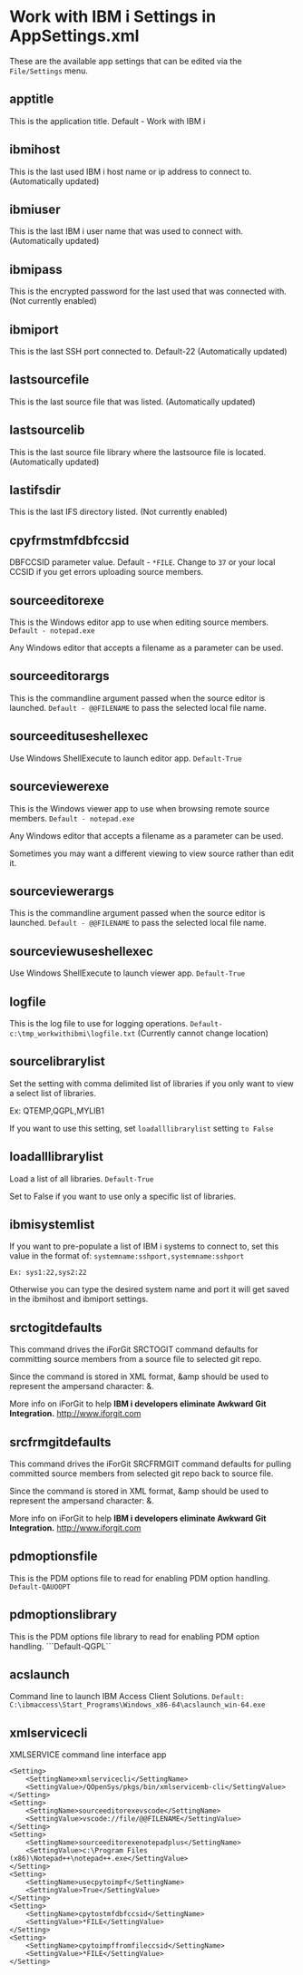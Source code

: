 # Work with IBM i Settings in AppSettings.xml
These are the available app settings that can be edited via the ```File/Settings``` menu.

## apptitle
This is the application title. Default - Work with IBM i

## ibmihost
This is the last used IBM i host name or ip address to connect to. (Automatically updated)

## ibmiuser
This is the last IBM i user name that was used to connect with. (Automatically updated)

## ibmipass
This is the encrypted password for the last used that was connected with. (Not currently enabled)

## ibmiport 
This is the last SSH port connected to. Default-22 (Automatically updated)

## lastsourcefile
This is the last source file that was listed. (Automatically updated)

## lastsourcelib
This is the last source file library where the lastsource file is located. (Automatically updated)

## lastifsdir 
This is the last IFS directory listed. (Not currently enabled)

## cpyfrmstmfdbfccsid
DBFCCSID parameter value. Default - ```*FILE```. Change to ```37``` or your local CCSID if you get errors uploading source members.

## sourceeditorexe
This is the Windows editor app to use when editing source members. ```Default - notepad.exe```

Any Windows editor that accepts a filename as a parameter can be used.

## sourceeditorargs
This is the commandline argument passed when the source editor is launched. ```Default - @@FILENAME``` to pass the selected local file name.

## sourceedituseshellexec
Use Windows ShellExecute to launch editor app. ```Default-True```

## sourceviewerexe
This is the Windows viewer app to use when browsing remote source members. ```Default - notepad.exe```

Any Windows editor that accepts a filename as a parameter can be used.

Sometimes you may want a different viewing to view source rather than edit it.

## sourceviewerargs
This is the commandline argument passed when the source editor is launched. ```Default - @@FILENAME``` to pass the selected local file name.

## sourceviewuseshellexec
Use Windows ShellExecute to launch viewer app. ```Default-True```

## logfile
This is the log file to use for logging operations. ```Default-c:\tmp_workwithibmi\logfile.txt``` (Currently cannot change location)

## sourcelibrarylist
Set the setting with comma delimited list of libraries if you only want to view a select list of libraries.

Ex: QTEMP,QGPL,MYLIB1

If you want to use this setting, set ```loadalllibrarylist``` setting ```to False```

## loadalllibrarylist
Load a list of all libraries. ```Default-True```

Set to False if you want to use only a specific list of libraries.

## ibmisystemlist
If you want to pre-populate a list of IBM i systems to connect to, set this value in the format of: ```systemname:sshport,systemname:sshport```

```Ex: sys1:22,sys2:22```

Otherwise you can type the desired system name and port it will get saved in the ibmihost and ibmiport settings.

## srctogitdefaults
This command drives the iForGit SRCTOGIT command defaults for committing source members from a source file to selected git repo.

Since the command is stored in XML format, &amp should be used to represent the ampersand character: &.

More info on iForGit to help **IBM i developers eliminate Awkward Git Integration.** http://www.iforgit.com

## srcfrmgitdefaults
This command drives the iForGit SRCFRMGIT command defaults for pulling committed source members from selected git repo back to source file.

Since the command is stored in XML format, &amp should be used to represent the ampersand character: &.

More info on iForGit to help **IBM i developers eliminate Awkward Git Integration.** http://www.iforgit.com

## pdmoptionsfile
This is the PDM options file to read for enabling PDM option handling. ```Default-QAUOOPT```

## pdmoptionslibrary
This is the PDM options file library to read for enabling PDM option handling. ```Default-QGPL``

## acslaunch
Command line to launch IBM Access Client Solutions. ```Default: C:\ibmaccess\Start_Programs\Windows_x86-64\acslaunch_win-64.exe```

## xmlservicecli
XMLSERVICE command line interface app

	<Setting>
		<SettingName>xmlservicecli</SettingName>
		<SettingValue>/QOpenSys/pkgs/bin/xmlservicemb-cli</SettingValue>
	</Setting>
	<Setting>
		<SettingName>sourceeditorexevscode</SettingName>
		<SettingValue>vscode://file/@@FILENAME</SettingValue>
	</Setting>
	<Setting>
		<SettingName>sourceeditorexenotepadplus</SettingName>
		<SettingValue>c:\Program Files (x86)\Notepad++\notepad++.exe</SettingValue>
	</Setting>
	<Setting>
		<SettingName>usecpytoimpf</SettingName>
		<SettingValue>True</SettingValue>
	</Setting>
	<Setting>
		<SettingName>cpytostmfdbfccsid</SettingName>
		<SettingValue>*FILE</SettingValue>
	</Setting>
	<Setting>
		<SettingName>cpytoimpffromfileccsid</SettingName>
		<SettingValue>*FILE</SettingValue>
	</Setting>
</Settings>
